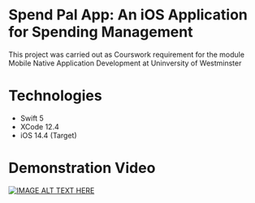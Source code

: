 # Spend Pal App: An iOS Application for Spending Management
This project was carried out as Courswork requirement for the module Mobile Native Application Development at Uninversity of Westminster
# Technologies
* Swift 5
* XCode 12.4
* iOS 14.4 (Target)
# Demonstration Video
[![IMAGE ALT TEXT HERE](https://img.youtube.com/vi/riQ5XQmGjZg/0.jpg)](https://www.youtube.com/watch?v=riQ5XQmGjZg)
